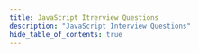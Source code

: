 ```yaml
---
title: JavaScript Itrerview Questions
description: "JavaScript Interview Questions"
hide_table_of_contents: true
---
```

